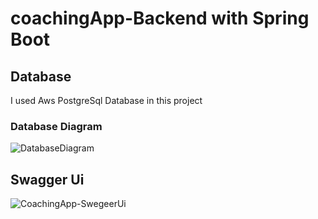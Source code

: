 # coachingApp-Backend with Spring Boot

## Database
I used Aws PostgreSql Database in this project

### Database Diagram
![DatabaseDiagram](https://github.com/GorkemKocc/coachingApp-Frontend/assets/118227992/8d707f6e-bdc2-42ef-bf1c-6c4b5128b4a2)

## Swagger Ui 
![CoachingApp-SwegeerUi](https://github.com/GorkemKocc/coachingApp-Backend/assets/118227992/51e426bf-db97-4ff0-962b-43df9982bfe0)
